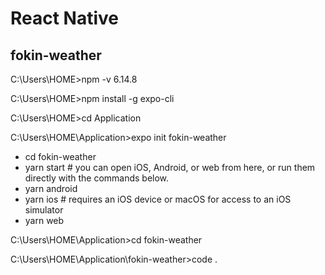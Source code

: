 # React Native
## fokin-weather

C:\Users\HOME>npm -v
6.14.8

C:\Users\HOME>npm install -g expo-cli

C:\Users\HOME>cd Application

C:\Users\HOME\Application>expo init fokin-weather

- cd fokin-weather
- yarn start # you can open iOS, Android, or web from here, or run them directly with the commands below.
- yarn android
- yarn ios # requires an iOS device or macOS for access to an iOS simulator
- yarn web

C:\Users\HOME\Application>cd fokin-weather

C:\Users\HOME\Application\fokin-weather>code .
